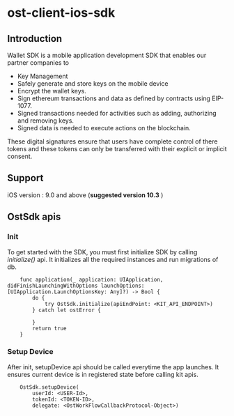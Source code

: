 # ost-client-ios-sdk

## Introduction

Wallet SDK is a mobile application development SDK that enables our partner companies to
- Key Management
- Safely generate and store keys on the mobile device
- Encrypt the wallet keys.
- Sign ethereum transactions and data as defined by contracts using EIP-1077.
- Signed transactions needed for activities such as adding, authorizing and removing keys.
- Signed data is needed to execute actions on the blockchain.


These digital signatures ensure that users have complete control of there tokens and these tokens can only be transferred with their explicit or implicit consent.
    
## Support

iOS version : 9.0 and above (**suggested version 10.3** )

## OstSdk apis

### Init

To get started with the SDK, you must first initialize SDK by calling _initialize()_ api.
It initializes all the required instances and run migrations of db. 
        
        func application(_ application: UIApplication, didFinishLaunchingWithOptions launchOptions: [UIApplication.LaunchOptionsKey: Any]?) -> Bool {
            do {
                try OstSdk.initialize(apiEndPoint: <KIT_API_ENDPOINT>)
            } catch let ostError {
            
            }
            return true
        }
    
### Setup Device

After init, setupDevice api should be called everytime the app launches.
It ensures current device is in registered state before calling kit apis.

        OstSdk.setupDevice(
            userId: <USER-Id>, 
            tokenId: <TOKEN-ID>, 
            delegate: <OstWorkFlowCallbackProtocol-Object>)
     
